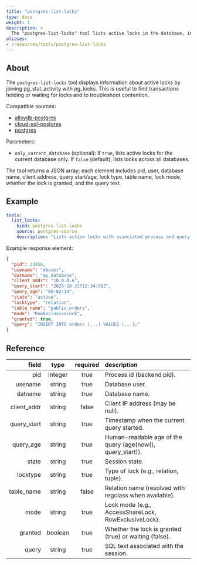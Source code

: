 ```yaml
---
title: "postgres-list-locks"
type: docs
weight: 1
description: >
  The "postgres-list-locks" tool lists active locks in the database, including the associated process, lock type, relation, mode, and the query holding or waiting on the lock.
aliases:
- /resources/tools/postgres-list-locks
---
```


## About

The `postgres-list-locks` tool displays information about active locks by joining pg_stat_activity with pg_locks. This is useful to find transactions holding or waiting for locks and to troubleshoot contention.

Compatible sources:

- [alloydb-postgres](../../sources/alloydb-pg.md)
- [cloud-sql-postgres](../../sources/cloud-sql-pg.md)
- [postgres](../../sources/postgres.md)

Parameters:

- `only_current_database` (optional): If `true`, lists active locks for the current database only. If `false` (default), lists locks across all databases.

The tool returns a JSON array; each element includes pid, user, database name, client address, query start/age, lock type, table name, lock mode, whether the lock is granted, and the query text.

## Example

```yaml
tools:
  list_locks:
    kind: postgres-list-locks
    source: postgres-source
    description: "Lists active locks with associated process and query information."
```

Example response element:

```json
{
  "pid": 23456,
  "usename": "dbuser",
  "datname": "my_database",
  "client_addr": "10.0.0.6",
  "query_start": "2025-10-21T12:34:56Z",
  "query_age": "00:02:34",
  "state": "active",
  "locktype": "relation",
  "table_name": "public.orders",
  "mode": "RowExclusiveLock",
  "granted": true,
  "query": "INSERT INTO orders (...) VALUES (...);"
}
```

## Reference

| field        | type    | required | description |
|-------------:|:-------:|:--------:|:------------|
| pid          | integer | true     | Process id (backend pid). |
| usename      | string  | true     | Database user. |
| datname      | string  | true     | Database name. |
| client_addr  | string  | false    | Client IP address (may be null). |
| query_start  | string  | true     | Timestamp when the current query started. |
| query_age    | string  | true     | Human-readable age of the query (age(now(), query_start)). |
| state        | string  | true     | Session state. |
| locktype     | string  | true     | Type of lock (e.g., relation, tuple). |
| table_name   | string  | false    | Relation name (resolved with regclass when available). |
| mode         | string  | true     | Lock mode (e.g., AccessShareLock, RowExclusiveLock). |
| granted      | boolean | true    | Whether the lock is granted (true) or waiting (false). |
| query        | string  | true     | SQL text associated with the session. |
